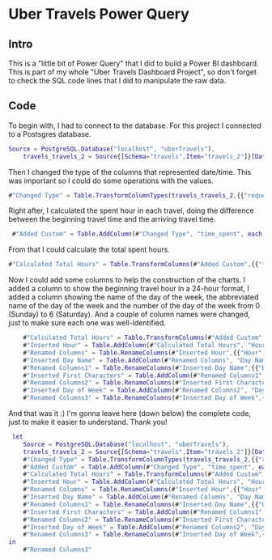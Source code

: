 # Uber Travels Power Query
## Intro

This is a "little bit of Power Query" that I did to build a Power BI dashboard. This is part of my whole "Uber Travels Dashboard Project", so don't forget to check the SQL code lines that I did to manipulate the raw data.

## Code

To begin with, I had to connect to the database. For this project I connected to a Postsgres database.
```M
Source = PostgreSQL.Database("localhost", "uberTravels"),
    travels_travels_2 = Source{[Schema="travels",Item="travels_2"]}[Data],
```

Then I changed the type of the columns that represented date/time. This was important so I could do some operations with the values.
```M
#"Changed Type" = Table.TransformColumnTypes(travels_travels_2,{{"request_time", type datetime}, {"begin_trip_time", type datetime}, {"dropoff_time", type datetime}}),
```

Right after, I calculated the spent hour in each travel, doing the difference between the beginning travel time and the arriving travel time.
```M
 #"Added Custom" = Table.AddColumn(#"Changed Type", "time_spent", each [dropoff_time] - [begin_trip_time]),
```

From that I could calculate the total spent hours.
```M
#"Calculated Total Hours" = Table.TransformColumns(#"Added Custom",{{"time_spent", Duration.TotalHours, type number}}),
```

Now I could add some columns to help the construction of the charts. I added a column to show the beginning travel hour in a 24-hour format, I added a column showing the name of the day of the week, the abbreviated name of the day of the week and the number of the day of the week from 0 (Sunday) to 6 (Saturday). And a couple of column names were changed, just to make sure each one was well-identified.
```M
    #"Calculated Total Hours" = Table.TransformColumns(#"Added Custom",{{"time_spent", Duration.TotalHours, type number}}),
    #"Inserted Hour" = Table.AddColumn(#"Calculated Total Hours", "Hour", each Time.Hour([begin_trip_time]), Int64.Type),
    #"Renamed Columns" = Table.RenameColumns(#"Inserted Hour",{{"Hour", "begin_time"}}),
    #"Inserted Day Name" = Table.AddColumn(#"Renamed Columns", "Day Name", each Date.DayOfWeekName([begin_trip_time]), type text),
    #"Renamed Columns1" = Table.RenameColumns(#"Inserted Day Name",{{"Day Name", "day_name"}}),
    #"Inserted First Characters" = Table.AddColumn(#"Renamed Columns1", "First Characters", each Text.Start([day_name], 3), type text),
    #"Renamed Columns2" = Table.RenameColumns(#"Inserted First Characters",{{"First Characters", "day_name_abv"}}),
    #"Inserted Day of Week" = Table.AddColumn(#"Renamed Columns2", "Day of Week", each Date.DayOfWeek([begin_trip_time]), Int64.Type),
    #"Renamed Columns3" = Table.RenameColumns(#"Inserted Day of Week",{{"Day of Week", "day_of_week"}})
```

And that was it :) I'm gonna leave here (down below) the complete code, just to make it easier to understand. Thank you!

```M
 let
    Source = PostgreSQL.Database("localhost", "uberTravels"),
    travels_travels_2 = Source{[Schema="travels",Item="travels_2"]}[Data],
    #"Changed Type" = Table.TransformColumnTypes(travels_travels_2,{{"request_time", type datetime}, {"begin_trip_time", type datetime}, {"dropoff_time", type datetime}}),
    #"Added Custom" = Table.AddColumn(#"Changed Type", "time_spent", each [dropoff_time] - [begin_trip_time]),
    #"Calculated Total Hours" = Table.TransformColumns(#"Added Custom",{{"time_spent", Duration.TotalHours, type number}}),
    #"Inserted Hour" = Table.AddColumn(#"Calculated Total Hours", "Hour", each Time.Hour([begin_trip_time]), Int64.Type),
    #"Renamed Columns" = Table.RenameColumns(#"Inserted Hour",{{"Hour", "begin_time"}}),
    #"Inserted Day Name" = Table.AddColumn(#"Renamed Columns", "Day Name", each Date.DayOfWeekName([begin_trip_time]), type text),
    #"Renamed Columns1" = Table.RenameColumns(#"Inserted Day Name",{{"Day Name", "day_name"}}),
    #"Inserted First Characters" = Table.AddColumn(#"Renamed Columns1", "First Characters", each Text.Start([day_name], 3), type text),
    #"Renamed Columns2" = Table.RenameColumns(#"Inserted First Characters",{{"First Characters", "day_name_abv"}}),
    #"Inserted Day of Week" = Table.AddColumn(#"Renamed Columns2", "Day of Week", each Date.DayOfWeek([begin_trip_time]), Int64.Type),
    #"Renamed Columns3" = Table.RenameColumns(#"Inserted Day of Week",{{"Day of Week", "day_of_week"}})
in
    #"Renamed Columns3"
```